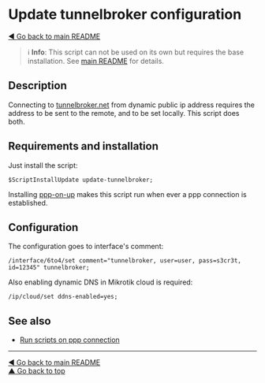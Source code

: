 Update tunnelbroker configuration
=================================

[◀ Go back to main README](../README.md)

> ℹ️ **Info**: This script can not be used on its own but requires the base
> installation. See [main README](../README.md) for details.

Description
-----------

Connecting to [tunnelbroker.net](//tunnelbroker.net) from dynamic public
ip address requires the address to be sent to the remote, and to be set
locally. This script does both.

Requirements and installation
-----------------------------

Just install the script:

    $ScriptInstallUpdate update-tunnelbroker;

Installing [ppp-on-up](ppp-on-up.md) makes this script run when ever a ppp
connection is established.

Configuration
-------------

The configuration goes to interface's comment:

    /interface/6to4/set comment="tunnelbroker, user=user, pass=s3cr3t, id=12345" tunnelbroker;

Also enabling dynamic DNS in Mikrotik cloud is required:

    /ip/cloud/set ddns-enabled=yes;

See also
--------

* [Run scripts on ppp connection](ppp-on-up.md)

---
[◀ Go back to main README](../README.md)  
[▲ Go back to top](#top)
